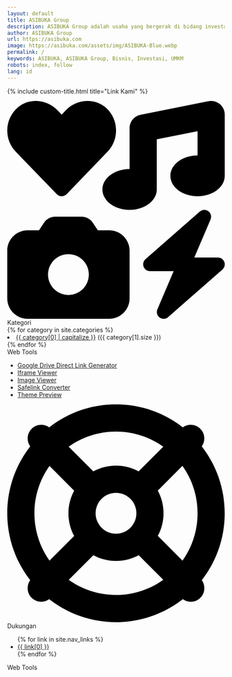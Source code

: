 ```yaml
---
layout: default
title: ASIBUKA Group
description: ASIBUKA Group adalah usaha yang bergerak di bidang investasi di bidang UMKM baik offline maupun online, berbasis teknologi ataupun konvensional.
author: ASIBUKA Group
url: https://asibuka.com
image: https://asibuka.com/assets/img/ASIBUKA-Blue.webp
permalink: /
keywords: ASIBUKA, ASIBUKA Group, Bisnis, Investasi, UMKM
robots: index, follow
lang: id
---
```

{% include custom-title.html title="Link Kami" %}
<aside aria-label="Link Footer Sponsor" class="four-columns-wrapper our-link hide-on-print" id="our-link" itemscope itemtype="https://schema.org/WPSideBar">
<meta content="#our-link" itemprop="cssSelector">
<div class="four-columns-widget">
<div class="LinkList">
<div class="widget-title"><svg xmlns="http://www.w3.org/2000/svg" viewBox="0 0 512 512"><path d="M500.3 7.3C507.7 13.3 512 22.4 512 32l0 144c0 26.5-28.7 48-64 48s-64-21.5-64-48s28.7-48 64-48l0-57L352 90.2 352 208c0 26.5-28.7 48-64 48s-64-21.5-64-48s28.7-48 64-48l0-96c0-15.3 10.8-28.4 25.7-31.4l160-32c9.4-1.9 19.1 .6 26.6 6.6zM74.7 304l11.8-17.8c5.9-8.9 15.9-14.2 26.6-14.2l61.7 0c10.7 0 20.7 5.3 26.6 14.2L213.3 304l26.7 0c26.5 0 48 21.5 48 48l0 112c0 26.5-21.5 48-48 48L48 512c-26.5 0-48-21.5-48-48L0 352c0-26.5 21.5-48 48-48l26.7 0zM192 408a48 48 0 1 0 -96 0 48 48 0 1 0 96 0zM478.7 278.3L440.3 368l55.7 0c6.7 0 12.6 4.1 15 10.4s.6 13.3-4.4 17.7l-128 112c-5.6 4.9-13.9 5.3-19.9 .9s-8.2-12.4-5.3-19.2L391.7 400 336 400c-6.7 0-12.6-4.1-15-10.4s-.6-13.3 4.4-17.7l128-112c5.6-4.9 13.9-5.3 19.9-.9s8.2 12.4 5.3 19.2zm-339-59.2c-6.5 6.5-17 6.5-23 0L19.9 119.2c-28-29-26.5-76.9 5-103.9c27-23.5 68.4-19 93.4 6.5l10 10.5 9.5-10.5c25-25.5 65.9-30 93.9-6.5c31 27 32.5 74.9 4.5 103.9l-96.4 99.9z"/></svg> Kategori</div>
{% for category in site.categories %}
<li><a href="{{ '/category/' | append: category[0] | relative_url }}">{{ category[0] | capitalize }}</a> ({{ category[1].size }})</li>
{% endfor %}
</div>
</div>
<div class="four-columns-widget" id="our-link-widget-2">
<div class="LinkList">
<div class="widget-title">Web Tools</div>
<ul aria-label="Web Tools" itemscope itemtype="https://schema.org/ListItem"><li><a href="#" itemprop="url" rel="nofollow noopener noreferrer" target="_blank" title="Google Drive Direct Link Generator"><span itemprop="name alternateName">Google Drive Direct Link Generator</span></a></li>
<li><a href="#" itemprop="url" rel="nofollow noopener noreferrer" target="_blank" title="Iframe Viewer"><span itemprop="name alternateName">Iframe Viewer</span></a></li>
<li><a href="#" itemprop="url" rel="nofollow noopener noreferrer" target="_blank" title="Image Viewer"><span itemprop="name alternateName">Image Viewer</span></a></li>
<li><a href="#" itemprop="url" rel="nofollow noopener noreferrer" target="_blank" title="Safelink Converter"><span itemprop="name alternateName">Safelink Converter</span></a></li>
<li><a href="#" itemprop="url" rel="nofollow noopener noreferrer" target="_blank" title="Theme Preview"><span itemprop="name alternateName">Theme Preview</span></a></li>
</ul>
</div>
</div>
<div class="four-columns-widget" id="our-link-widget-3">
<div class="LinkList">
<div class="widget-title"><svg xmlns="http://www.w3.org/2000/svg" viewBox="0 0 512 512"><path d="M367.2 412.5C335.9 434.9 297.5 448 256 448s-79.9-13.1-111.2-35.5l58-58c15.8 8.6 34 13.5 53.3 13.5s37.4-4.9 53.3-13.5l58 58zm90.7 .8c33.8-43.4 54-98 54-157.3s-20.2-113.9-54-157.3c9-12.5 7.9-30.1-3.4-41.3S425.8 45 413.3 54C369.9 20.2 315.3 0 256 0S142.1 20.2 98.7 54c-12.5-9-30.1-7.9-41.3 3.4S45 86.2 54 98.7C20.2 142.1 0 196.7 0 256s20.2 113.9 54 157.3c-9 12.5-7.9 30.1 3.4 41.3S86.2 467 98.7 458c43.4 33.8 98 54 157.3 54s113.9-20.2 157.3-54c12.5 9 30.1 7.9 41.3-3.4s12.4-28.8 3.4-41.3zm-45.5-46.1l-58-58c8.6-15.8 13.5-34 13.5-53.3s-4.9-37.4-13.5-53.3l58-58C434.9 176.1 448 214.5 448 256s-13.1 79.9-35.5 111.2zM367.2 99.5l-58 58c-15.8-8.6-34-13.5-53.3-13.5s-37.4 4.9-53.3 13.5l-58-58C176.1 77.1 214.5 64 256 64s79.9 13.1 111.2 35.5zM157.5 309.3l-58 58C77.1 335.9 64 297.5 64 256s13.1-79.9 35.5-111.2l58 58c-8.6 15.8-13.5 34-13.5 53.3s4.9 37.4 13.5 53.3zM208 256a48 48 0 1 1 96 0 48 48 0 1 1 -96 0z"/></svg> Dukungan</div>
<ul aria-label="Dukungan" itemscope itemtype="https://schema.org/ListItem">
{% for link in site.nav_links %}<li itemprop='name alternateName'><a itemprop='url' title='{{ link[0] }}' href='{{ link[1] }}'>{{ link[0] }}</a></li>{% endfor %}
</ul>
</div>
</div>
<div class="four-columns-widget" id="our-link-widget-4">
<div class="LinkList">
<div class="widget-title">Web Tools</div>

</div>
</div>
</aside>